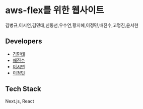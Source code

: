 # aws-flex를 위한 웹사이트

김병규,이시연,김민태,신동선,우수연,황지혜,이정민,배진수,고명진,윤서현

## Developers

- [김민태](https://github.com/K-Connor)
- [배진수](https://github.com/naru200)
- [이시연](https://github.com/siyeons)
- [이정민](https://github.com/danmin20)

## Tech Stack

Next.js, React
